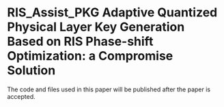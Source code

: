 # RIS_Assist_PKG Adaptive Quantized Physical Layer Key Generation Based on RIS Phase-shift Optimization: a Compromise Solution
The code and files used in this paper will be published after the paper is accepted.
